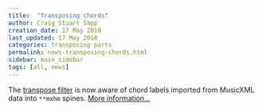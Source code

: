 ```yaml
---
title:  "Transposing chords"
author: Craig Stuart Sapp
creation_date: 17 May 2018
last_updated: 17 May 2018
categories: transposing parts
permalink: news-transposing-chords.html
sidebar: main_sidebar
tags: [all, news]
---
```


The [transpose filter](/filters/transpose) is now aware of chord labels
imported from MusicXML data into `**mxhm` spines.  [More information...](/filters/transpose/#mxhm-transposition)


